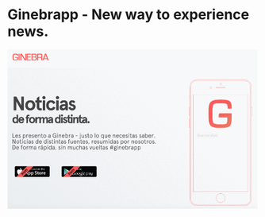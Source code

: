 # Ginebrapp - New way to experience news.

<p align="center">
  <img src="https://raw.githubusercontent.com/brunitob/ginebra/master/demo.gif"/>
</p>